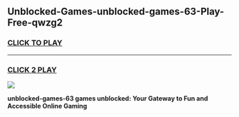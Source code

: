 
## Unblocked-Games-unblocked-games-63-Play-Free-qwzg2
<h3>
<a href="https://premium76.site?title=unblocked-games-63&ref=21A">CLICK TO PLAY</a></h3>
<hr>

<h3>
<a href="https://premium76.site?title=unblocked-games-63&ref=21A">CLICK 2 PLAY</a>
  
</h3>

<a href="https://premium76.site?title=unblocked-games-63&ref=21A"><img src="https://clearcache.store/games.png"></a>


**unblocked-games-63 games unblocked: Your Gateway to Fun and Accessible Online Gaming**
